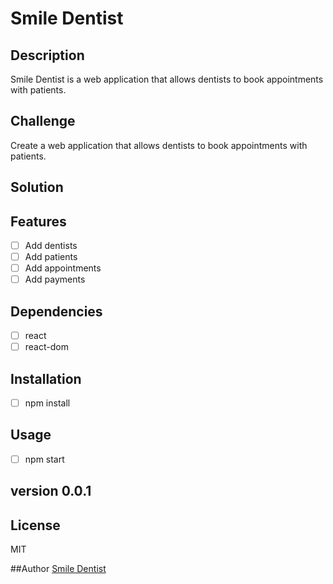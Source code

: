 <!-- Smile Dentist markdown -->

# Smile Dentist

## Description
Smile Dentist is a web application that allows dentists to book appointments with patients.

## Challenge
Create a web application that allows dentists to book appointments with patients.

## Solution

## Features
- [ ] Add dentists
- [ ] Add patients
- [ ] Add appointments
- [ ] Add payments

## Dependencies
- [ ] react
- [ ] react-dom

## Installation
- [ ] npm install

## Usage
- [ ] npm start

## version 0.0.1

## License
MIT

##Author
[Smile Dentist](https://github.com/asad2002web/smile-dentist-client)
